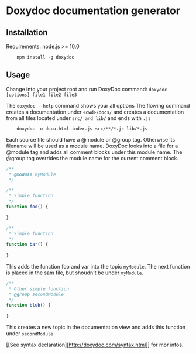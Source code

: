 Doxydoc documentation generator
===============================

Installation
------------

Requirements: node.js >= 10.0

```shell
    npm install -g doxydoc
```

Usage
-----

Change into your project root and run DoxyDoc command: `doxydoc [options] file1 file2 file3`

The `doxydoc --help` command shows your all options
The flowing command creates a documentation under `<cwd>/docs/` and creates a documentation from all files located under `src/ and lib/` and ends with `.js`

```shell
    doxydoc -o docu.html index.js src/**/*.js lib/*.js
```

Each source file should have a @module or @group tag. Otherwise its filename will be used as a module name.
DoxyDoc looks into a file for a @module tag and adds all comment blocks under this module name. The @group tag overrides the module name for the current comment block.

```js
/**
 * @module myModule
 */

/**
 * Simple function
 */
function foo() {
    
}

/**
 * Simple function
 */
function bar() {
    
}
```

This adds the function foo and var into the topic `myModule`.
The next function is placed in the sam file, but shoudn't be under `myModule`.

```js
/**
 * Other simple function
 * @group secondModule
 */
function blub() {
    
}
```

This creates a new topic in the documentation view and adds this function under `secondModule`

[[See syntax declaration][http://doxydoc.com/syntax.html]] for mor infos.